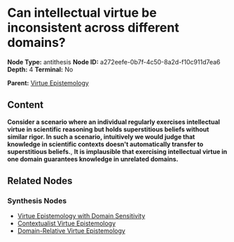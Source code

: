 # Can intellectual virtue be inconsistent across different domains?

**Node Type:** antithesis
**Node ID:** a272eefe-0b7f-4c50-8a2d-f10c911d7ea6
**Depth:** 4
**Terminal:** No

**Parent:** [Virtue Epistemology](virtue-epistemology-synthesis-e295aee2-07e7-49ec-9349-67d7dceb3006.md)

## Content

**Consider a scenario where an individual regularly exercises intellectual virtue in scientific reasoning but holds superstitious beliefs without similar rigor. In such a scenario, intuitively we would judge that knowledge in scientific contexts doesn't automatically transfer to superstitious beliefs.**, **It is implausible that exercising intellectual virtue in one domain guarantees knowledge in unrelated domains.**

## Related Nodes

### Synthesis Nodes

- [Virtue Epistemology with Domain Sensitivity](virtue-epistemology-with-domain-sensitivity-synthesis-c6d41e21-75ff-4bd4-b75f-168991efc121.md)
- [Contextualist Virtue Epistemology](contextualist-virtue-epistemology-synthesis-2b33ff65-2496-4f8e-92a5-b1831b2d9078.md)
- [Domain-Relative Virtue Epistemology](domain-relative-virtue-epistemology-synthesis-8e534bdf-ad51-41c2-8ef7-80f0af4a546e.md)
